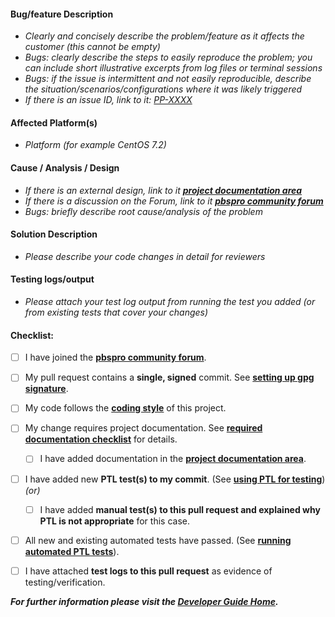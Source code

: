 <!--- Please review your changes in preview mode -->
<!--- Provide a general summary of your changes in the Title above -->

#### Bug/feature Description
* *Clearly and concisely describe the problem/feature as it affects the customer (this cannot be empty)*
* *Bugs: clearly describe the steps to easily reproduce the problem; you can include short illustrative excerpts from log files or terminal sessions*
* *Bugs: if the issue is intermittent and not easily reproducible, describe the situation/scenarios/configurations where it was likely triggered*
* *If there is an issue ID, link to it: [PP-XXXX](https://pbspro.atlassian.net/browse/PP-XXXX)*

#### Affected Platform(s)
* *Platform (for example CentOS 7.2)*

#### Cause / Analysis / Design
* *If there is an external design, link to it **[project documentation area](https://pbspro.atlassian.net/wiki/display/PD)***
* *If there is a discussion on the Forum, link to it **[pbspro community forum](http://community.pbspro.org/)***
* *Bugs: briefly describe root cause/analysis of the problem*

#### Solution Description
* *Please describe your code changes in detail for reviewers*

#### Testing logs/output
* *Please attach your test log output from running the test you added (or from existing tests that cover your changes)*

#### Checklist:
<!--- Use the preview button to see the checkboxes/links properly. -->
<!--- Go over the following points, and put an `x` (without spaces around it) in the boxes that apply. -->
<!--- If you're unsure about any of these, don't hesitate to ask. We're here to help! -->
- [ ] I have joined the **[pbspro community forum](http://community.pbspro.org/)**.
- [ ] My pull request contains a **single, signed** commit. See **[setting up gpg signature](https://pbspro.atlassian.net/wiki/display/DG/Signing+Your+Git+Commits)**.
- [ ] My code follows the **[coding style](https://pbspro.atlassian.net/wiki/display/DG/Coding+Standards)** of this project.
- [ ] My change requires project documentation. See **[required documentation checklist](https://pbspro.atlassian.net/wiki/display/DG/Checklist+for+Developing+Features+and+Bug+Fixes)** for details.
   - [ ] I have added documentation in the **[project documentation area](https://pbspro.atlassian.net/wiki/display/PD)**.
- [ ] I have added new **PTL test(s) to my commit**. (See **[using PTL for testing](https://pbspro.atlassian.net/wiki/display/DG/Using+PTL+for+Testing)**) *(or)*
   - [ ] I have added  **manual test(s) to this pull request and explained why PTL is not appropriate** for this case.
- [ ] All new and existing automated tests have passed. (See **[running automated PTL tests](https://pbspro.atlassian.net/wiki/display/DG/PTL+Quick+Start+Guide)**).
- [ ] I have attached **test logs to this pull request** as evidence of testing/verification.


__***For further information please visit the [Developer Guide Home](https://pbspro.atlassian.net/wiki/display/DG/Developer+Guide+Home).***__
